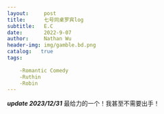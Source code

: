 ```yaml
---
layout:     post
title:      七号同桌罗宾log
subtitle:   E.C
date:       2022-9-07
author:     Nathan Wu
header-img: img/gamble.bd.png
catalog:   true
tags:
    
    -Romantic Comedy
    -Ruthin
    -Robin
---
```

***update 2023/12/31***
最给力的一个！我甚至不需要出手！
